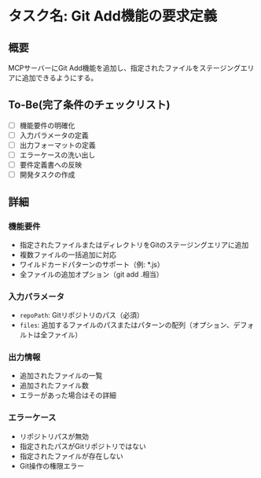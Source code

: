 # タスク名: Git Add機能の要求定義

## 概要

MCPサーバーにGit Add機能を追加し、指定されたファイルをステージングエリアに追加できるようにする。

## To-Be(完了条件のチェックリスト)

- [ ] 機能要件の明確化
- [ ] 入力パラメータの定義
- [ ] 出力フォーマットの定義
- [ ] エラーケースの洗い出し
- [ ] 要件定義書への反映
- [ ] 開発タスクの作成

## 詳細

### 機能要件
- 指定されたファイルまたはディレクトリをGitのステージングエリアに追加
- 複数ファイルの一括追加に対応
- ワイルドカードパターンのサポート（例: *.js）
- 全ファイルの追加オプション（git add .相当）

### 入力パラメータ
- `repoPath`: Gitリポジトリのパス（必須）
- `files`: 追加するファイルのパスまたはパターンの配列（オプション、デフォルトは全ファイル）

### 出力情報
- 追加されたファイルの一覧
- 追加されたファイル数
- エラーがあった場合はその詳細

### エラーケース
- リポジトリパスが無効
- 指定されたパスがGitリポジトリではない
- 指定されたファイルが存在しない
- Git操作の権限エラー
